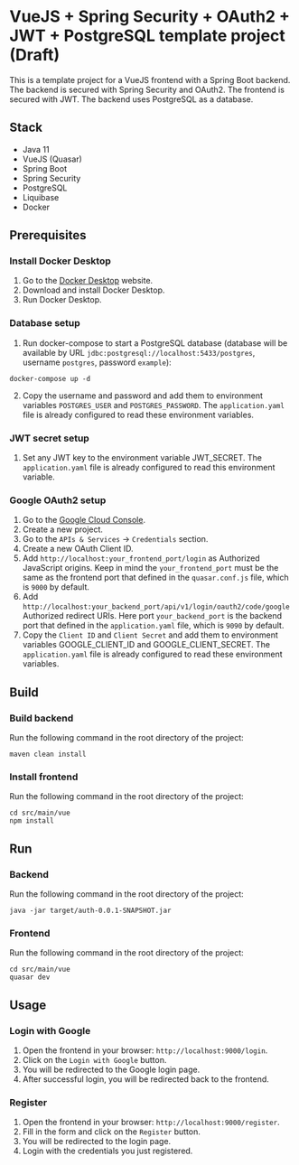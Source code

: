 # VueJS + Spring Security + OAuth2 + JWT + PostgreSQL template project (Draft)
This is a template project for a VueJS frontend with a Spring Boot backend. The backend is secured with Spring Security and OAuth2. The frontend is secured with JWT. The backend uses PostgreSQL as a database.

## Stack
- Java 11
- VueJS (Quasar)
- Spring Boot
- Spring Security
- PostgreSQL
- Liquibase
- Docker

## Prerequisites
### Install Docker Desktop
1. Go to the [Docker Desktop](https://www.docker.com/products/docker-desktop) website.
2. Download and install Docker Desktop.
3. Run Docker Desktop.

### Database setup
1. Run docker-compose to start a PostgreSQL database (database will be available by URL `jdbc:postgresql://localhost:5433/postgres`, username `postgres`, password `example`):
```shell
docker-compose up -d
```
2. Copy the username and password and add them to environment variables `POSTGRES_USER` and `POSTGRES_PASSWORD`. The `application.yaml` file is already configured to read these environment variables.

### JWT secret setup
1. Set any JWT key to the environment variable JWT_SECRET. The `application.yaml` file is already configured to read this environment variable.

### Google OAuth2 setup
1. Go to the [Google Cloud Console](https://console.cloud.google.com/).
2. Create a new project.
3. Go to the `APIs & Services` -> `Credentials` section.
4. Create a new OAuth Client ID. 
6. Add `http://localhost:your_frontend_port/login` as Authorized JavaScript origins. Keep in mind the `your_frontend_port` must be the same as the frontend port that defined in the `quasar.conf.js` file, which is `9000` by default.
7. Add `http://localhost:your_backend_port/api/v1/login/oauth2/code/google` Authorized redirect URIs. Here port `your_backend_port` is the backend port that defined in the `application.yaml` file, which is `9090` by default.
8. Copy the `Client ID` and `Client Secret` and add them to environment variables GOOGLE_CLIENT_ID and GOOGLE_CLIENT_SECRET. The `application.yaml` file is already configured to read these environment variables.


## Build
### Build backend
Run the following command in the root directory of the project:
```shell
maven clean install
```

### Install frontend
Run the following command in the root directory of the project:
```shell
cd src/main/vue
npm install
```

## Run
### Backend
Run the following command in the root directory of the project:
```shell
java -jar target/auth-0.0.1-SNAPSHOT.jar
```

### Frontend
Run the following command in the root directory of the project:
```shell
cd src/main/vue
quasar dev
```

## Usage
### Login with Google
1. Open the frontend in your browser: `http://localhost:9000/login`.
2. Click on the `Login with Google` button.
3. You will be redirected to the Google login page.
4. After successful login, you will be redirected back to the frontend.

### Register
1. Open the frontend in your browser: `http://localhost:9000/register`.
2. Fill in the form and click on the `Register` button.
3. You will be redirected to the login page.
4. Login with the credentials you just registered.

